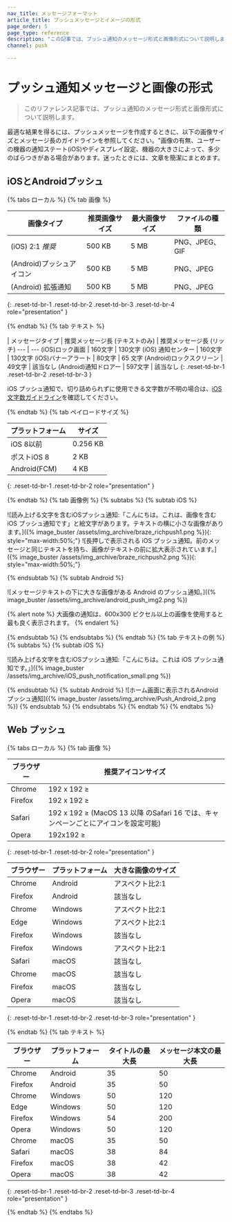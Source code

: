 ```yaml
---
nav_title: メッセージフォーマット
article_title: プッシュメッセージとイメージの形式
page_order: 5
page_type: reference
description: "この記事では、プッシュ通知のメッセージ形式と画像形式について説明します。"
channel: push

---
```


# プッシュ通知メッセージと画像の形式

> このリファレンス記事では、プッシュ通知のメッセージ形式と画像形式について説明します。

最適な結果を得るには、プッシュメッセージを作成するときに、以下の画像サイズとメッセージ長のガイドラインを参照してください。"画像の有無、ユーザーの機器の通知ステート(iOS)やディスプレイ設定、機器の大きさによって、多少のばらつきがある場合があります。迷ったときには、文章を簡潔にまとめます。

## iOSとAndroidプッシュ

{% tabs ローカル %}
{% tab 画像 %}

**画像タイプ** | **推奨画像サイズ** | **最大画像サイズ** | **ファイルの種類**
--- | --- | --- | ---
(iOS) 2:1 *推奨* | 500 KB | 5 MB | PNG、JPEG、GIF
(Android)プッシュアイコン | 500 KB | 5 MB | PNG、JPEG
(Android) 拡張通知 | 500 KB | 5 MB | PNG、JPEG
{: .reset-td-br-1 .reset-td-br-2 .reset-td-br-3  .reset-td-br-4 role="presentation" }

{% endtab %}
{% tab テキスト %}

| メッセージタイプ | 推奨メッセージ長 (テキストのみ) | 推奨メッセージ長 (リッチ)
--- | ---
(iOS)ロック画面 | 160文字 | 130文字
(iOS) 通知センター | 160文字 | 130文字
(iOS)バナーアラート | 80文字 | 65 文字
(Android)ロックスクリーン | 49文字 | 該当なし
(Android)通知ドロアー | 597文字 | 該当なし
{: .reset-td-br-1 .reset-td-br-2 .reset-td-br-3 }

iOS プッシュ通知で、切り詰められずに使用できる文字数が不明の場合は、[iOS文字数ガイドライン]({{site.baseurl}}/user_guide/message_building_by_channel/push/ios/rich_notifications/#character-count)を確認してください。

{% endtab %}
{% tab ペイロードサイズ %}

**プラットフォーム** | **サイズ**
--- | ---
iOS 8以前 | 0.256 KB
ポストiOS 8 | 2 KB
Android(FCM) | 4 KB
{: .reset-td-br-1 .reset-td-br-2 role="presentation" }

{% endtab %}
{% tab 画像例 %}
{% subtabs %}
{% subtab iOS %}

![読み上げる文字を含むiOSプッシュ通知:「こんにちは。これは、画像を含む iOS プッシュ通知です」と絵文字があります。テキストの横に小さな画像があります。]({% image_buster /assets/img_archive/braze_richpush1.png %}){: style="max-width:50%;"}
![長押しで表示される iOS プッシュ通知。前のメッセージと同じテキストを持ち、画像がテキストの前に拡大表示されています。]({% image_buster /assets/img_archive/braze_richpush2.png %}){: style="max-width:50%;"}

{% endsubtab %}
{% subtab Android %}

![メッセージテキストの下に大きな画像がある Android のプッシュ通知。]({% image_buster /assets/img_archive/android_push_img2.png %})

{% alert note %}
大画像の通知は、600x300 ピクセル以上の画像を使用すると最も良く表示されます。
{% endalert %}

{% endsubtab %}
{% endsubtabs %}
{% endtab %}
{% tab テキストの例 %}
{% subtabs %}
{% subtab iOS %}

![読み上げる文字を含むiOSプッシュ通知:「こんにちは。これは iOS プッシュ通知です。」]({% image_buster /assets/img_archive/iOS_push_notification_small.png %})

{% endsubtab %}
{% subtab Android %}
![ホーム画面に表示されるAndroid プッシュ通知]({% image_buster /assets/img_archive/Push_Android_2.png %})
{% endsubtab %}
{% endsubtabs %}
{% endtab %}
{% endtabs %}

## Web プッシュ

{% tabs ローカル %}
{% tab 画像 %}

| **ブラウザー** | **推奨アイコンサイズ**
| --- | ---
Chrome | 192 x 192 ≥
Firefox | 192 x 192 ≥
Safari | 192 x 192 ≥ (MacOS 13 以降 のSafari 16 では、キャンペーンごとにアイコンを設定可能)
Opera | 192x192 ≥
{: .reset-td-br-1 .reset-td-br-2 role="presentation" }

| **ブラウザー** | **プラットフォーム** | **大きな画像のサイズ**
| --- | --- | ---
Chrome | Android | アスペクト比2:1
Firefox | Android | 該当なし
Chrome | Windows | アスペクト比2:1
Edge | Windows | アスペクト比2:1
Firefox | Windows | 該当なし
Firefox | Windows | アスペクト比2:1
Safari | macOS | 該当なし
Chrome | macOS | 該当なし
Firefox | macOS | 該当なし
Opera | macOS | 該当なし
{: .reset-td-br-1 .reset-td-br-2 .reset-td-br-3 role="presentation" }

{% endtab %}
{% tab テキスト %}

| **ブラウザー** | **プラットフォーム** | **タイトルの最大長**  | **メッセージ本文の最大長**
| --- | --- | --- | ---
Chrome | Android | 35 | 50
Firefox | Android | 35 | 50
Chrome | Windows | 50 | 120
Edge | Windows | 50 | 120
Firefox | Windows | 54 | 200
Opera | Windows | 50 | 120
Chrome | macOS | 35 | 50
Safari | macOS | 38 | 84
Firefox | macOS | 38 | 42
Opera | macOS | 38 | 42
{: .reset-td-br-1 .reset-td-br-2 .reset-td-br-3  .reset-td-br-4 role="presentation" }

{% endtab %}
{% endtabs %}


